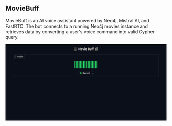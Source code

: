 ## **MovieBuff**

MovieBuff is an AI voice assistant powered by Neo4j, Mistral AI, and FastRTC. The bot connects to a running Neo4j movies instance and retrieves data  by converting a user's voice command into valid Cypher query.

![](MovieBuff.png)
